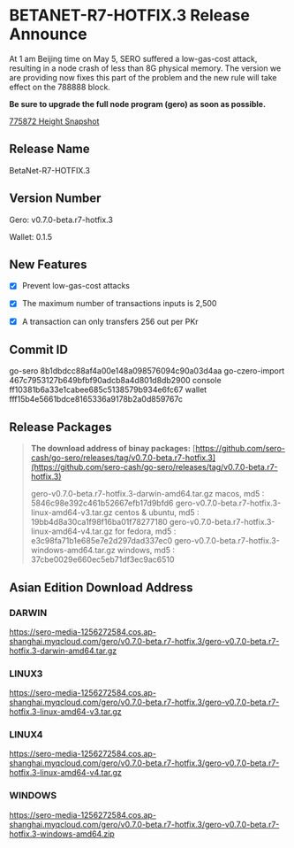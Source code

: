 # BETANET-R7-HOTFIX.3 Release Announce

At 1 am Beijing time on May 5, SERO suffered a low-gas-cost attack, resulting in a node crash of less than 8G physical memory. The version we are providing now fixes this part of the problem and the new rule will take effect on the 788888 block.



**Be sure to upgrade the full node program (gero) as soon as possible.**



[775872 Height Snapshot](?file=Start/sero-chain-snapshot-list)

## Release Name

BetaNet-R7-HOTFIX.3

## Version Number

Gero: v0.7.0-beta.r7-hotfix.3

Wallet: 0.1.5



## New Features

- [x] Prevent low-gas-cost attacks
- [x] The maximum number of transactions inputs is 2,500
- [x] A transaction can only transfers 256 out per PKr



## Commit ID

go-sero      8b1dbdcc88af4a00e148a098576094c90a03d4aa
go-czero-import  467c7953127b649bfbf90adcb8a4d801d8db2900
console  ff10381b6a33e1cabee685c5138579b934e6fc67
wallet  fff15b4e5661bdce8165336a9178b2a0d859767c



## Release Packages

> **The download address of binay packages:**
> [https://github.com/sero-cash/go-sero/releases/tag/v0.7.0-beta.r7-hotfix.3](https://github.com/sero-cash/go-sero/releases/tag/v0.7.0-beta.r7-hotfix.3)
>
> gero-v0.7.0-beta.r7-hotfix.3-darwin-amd64.tar.gz  macos,  md5 : 5846c98e392c461b52667efb17d9bfd6
> gero-v0.7.0-beta.r7-hotfix.3-linux-amd64-v3.tar.gz  centos & ubuntu, md5 : 19bb4d8a30ca1f98f16ba01f78277180
> gero-v0.7.0-beta.r7-hotfix.3-linux-amd64-v4.tar.gz  for fedora, md5 : e3c98fa71b1e685e7e2d297dad337ec0
> gero-v0.7.0-beta.r7-hotfix.3-windows-amd64.tar.gz  windows, md5 : 37cbe0029e660ec5eb71df3ec9ac6510



## Asian Edition Download Address

### DARWIN

<https://sero-media-1256272584.cos.ap-shanghai.myqcloud.com/gero/v0.7.0-beta.r7-hotfix.3/gero-v0.7.0-beta.r7-hotfix.3-darwin-amd64.tar.gz>

### LINUX3

<https://sero-media-1256272584.cos.ap-shanghai.myqcloud.com/gero/v0.7.0-beta.r7-hotfix.3/gero-v0.7.0-beta.r7-hotfix.3-linux-amd64-v3.tar.gz>

### LINUX4

<https://sero-media-1256272584.cos.ap-shanghai.myqcloud.com/gero/v0.7.0-beta.r7-hotfix.3/gero-v0.7.0-beta.r7-hotfix.3-linux-amd64-v4.tar.gz>

### WINDOWS

<https://sero-media-1256272584.cos.ap-shanghai.myqcloud.com/gero/v0.7.0-beta.r7-hotfix.3/gero-v0.7.0-beta.r7-hotfix.3-windows-amd64.zip>







